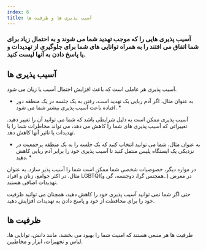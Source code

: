 ```yaml
---
index: 6
title: آسیب پذیری ها و ظرفیت ها
---
```

### آسیب پذیری هایی را که موجب تهدید شما می شوند و به احتمال زیاد برای شما اتفاق می افتند را به همراه توانایی های شما برای جلوگیری از تهدیدات و یا پاسخ دادن به آنها لیست کنید.

## آسیب پذیری ها

آسیب پذیری هر عاملی است که باعث افزایش احتمال آسیب یا زیان می شود.

* به عنوان مثال، اگر آدم ربایی یک تهدید است، رفتن به یک جلسه در یک منطقه دور افتاده باعث آسیب پذیری بیشتر شما می شود. *

آسیب پذیری ممکن است به دلیل شرایطی باشد که شما می توانید آن را تغییر دهید. تغییراتی که آسیب پذیری های شما را کاهش می دهد، می تواند مخاطرات شما را با تهدیدات یا تاثیر آنها کاهش دهد.

* به عنوان مثال، شما می توانید انتخاب کنید که یک جلسه را به یک منطقه پرجمعیت در نزدیکی یک ایستگاه پلیس منتقل کنید تا آسیب پذیری خود را برابر آدم ربایی کاهش دهید. *

در موارد دیگر، خصوصیات شخصی شما ممکن است شما را آسیب پذیر سازد. به عنوان مثال، در اکثر جوامع، زنان و افراد LGBTQI(همجنس گرا، دوجنسه، گی و..) در معرض تهدیدات اضافی هستند.

حتی اگر شما نمی توانید آسیب پذیری خود را کاهش دهید، همچنان می توانید ظرفیت خود را برای محافظت از خود و پاسخ دادن به تهدیدات افزایش دهید.

## ظرفیت ها

ظرفیت ها هر منبعی هستند که امنیت شما را بهبود می بخشد، مانند دانش، توانایی ها، لباس و تجهیزات، ابزار و مخاطبین.